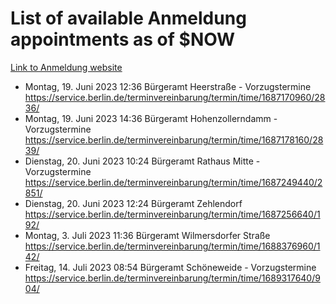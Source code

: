 # List of available Anmeldung appointments as of $NOW
[Link to Anmeldung website](https://service.berlin.de/terminvereinbarung/termin/tag.php?termin=1&anliegen[]=120686&dienstleisterlist=122210,122217,327316,122219,327312,122227,327314,122231,327346,122243,327348,122254,122252,329742,122260,329745,122262,329748,122271,327278,122273,327274,122277,327276,330436,122280,327294,122282,327290,122284,327292,122291,327270,122285,327266,122286,327264,122296,327268,150230,329760,122297,327286,122294,327284,122312,329763,122314,329775,122304,327330,122311,327334,122309,327332,317869,122281,327352,122279,329772,122283,122276,327324,122274,327326,122267,329766,122246,327318,122251,327320,122257,327322,122208,327298,122226,327300&herkunft=http%3A%2F%2Fservice.berlin.de%2Fdienstleistung%2F120686%2F)
- Montag, 19. Juni 2023 12:36 Bürgeramt Heerstraße - Vorzugstermine https://service.berlin.de/terminvereinbarung/termin/time/1687170960/2836/
- Montag, 19. Juni 2023 14:36 Bürgeramt Hohenzollerndamm - Vorzugstermine https://service.berlin.de/terminvereinbarung/termin/time/1687178160/2839/
- Dienstag, 20. Juni 2023 10:24 Bürgeramt Rathaus Mitte - Vorzugstermine https://service.berlin.de/terminvereinbarung/termin/time/1687249440/2851/
- Dienstag, 20. Juni 2023 12:24 Bürgeramt Zehlendorf https://service.berlin.de/terminvereinbarung/termin/time/1687256640/192/
- Montag, 3. Juli 2023 11:36 Bürgeramt Wilmersdorfer Straße https://service.berlin.de/terminvereinbarung/termin/time/1688376960/142/
- Freitag, 14. Juli 2023 08:54 Bürgeramt Schöneweide - Vorzugstermine https://service.berlin.de/terminvereinbarung/termin/time/1689317640/904/
